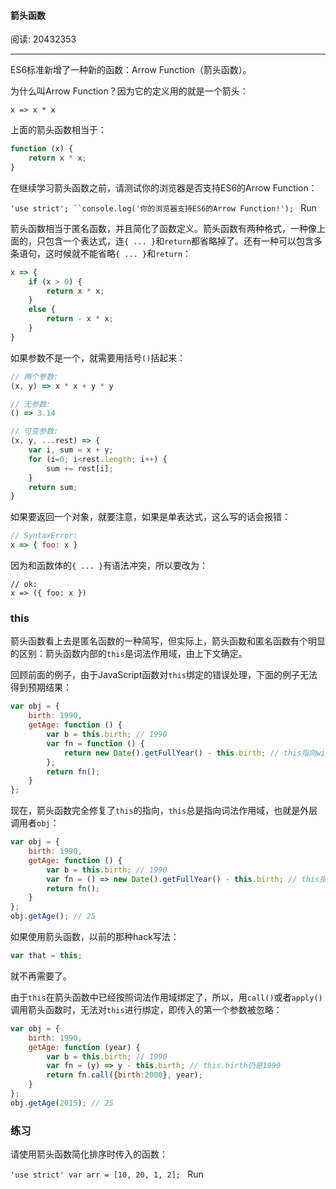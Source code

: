 #### 箭头函数

阅读: 20432353

------

ES6标准新增了一种新的函数：Arrow Function（箭头函数）。

为什么叫Arrow Function？因为它的定义用的就是一个箭头：

```
x => x * x
```

上面的箭头函数相当于：

``` js
function (x) {
    return x * x;
}
```

在继续学习箭头函数之前，请测试你的浏览器是否支持ES6的Arrow Function：

`'use strict'; ``console.log('你的浏览器支持ES6的Arrow Function!'); ` Run

箭头函数相当于匿名函数，并且简化了函数定义。箭头函数有两种格式，一种像上面的，只包含一个表达式，连`{ ... }`和`return`都省略掉了。还有一种可以包含多条语句，这时候就不能省略`{ ... }`和`return`：

``` js
x => {
    if (x > 0) {
        return x * x;
    }
    else {
        return - x * x;
    }
}
```

如果参数不是一个，就需要用括号`()`括起来：

``` js
// 两个参数:
(x, y) => x * x + y * y

// 无参数:
() => 3.14

// 可变参数:
(x, y, ...rest) => {
    var i, sum = x + y;
    for (i=0; i<rest.length; i++) {
        sum += rest[i];
    }
    return sum;
}
```

如果要返回一个对象，就要注意，如果是单表达式，这么写的话会报错：

``` js
// SyntaxError:
x => { foo: x }
```

因为和函数体的`{ ... }`有语法冲突，所以要改为：

```
// ok:
x => ({ foo: x })
```

### this

箭头函数看上去是匿名函数的一种简写，但实际上，箭头函数和匿名函数有个明显的区别：箭头函数内部的`this`是词法作用域，由上下文确定。

回顾前面的例子，由于JavaScript函数对`this`绑定的错误处理，下面的例子无法得到预期结果：

``` js
var obj = {
    birth: 1990,
    getAge: function () {
        var b = this.birth; // 1990
        var fn = function () {
            return new Date().getFullYear() - this.birth; // this指向window或undefined
        };
        return fn();
    }
};
```

现在，箭头函数完全修复了`this`的指向，`this`总是指向词法作用域，也就是外层调用者`obj`：

``` js
var obj = {
    birth: 1990,
    getAge: function () {
        var b = this.birth; // 1990
        var fn = () => new Date().getFullYear() - this.birth; // this指向obj对象
        return fn();
    }
};
obj.getAge(); // 25
```

如果使用箭头函数，以前的那种hack写法：

``` js
var that = this;
```

就不再需要了。

由于`this`在箭头函数中已经按照词法作用域绑定了，所以，用`call()`或者`apply()`调用箭头函数时，无法对`this`进行绑定，即传入的第一个参数被忽略：

``` js
var obj = {
    birth: 1990,
    getAge: function (year) {
        var b = this.birth; // 1990
        var fn = (y) => y - this.birth; // this.birth仍是1990
        return fn.call({birth:2000}, year);
    }
};
obj.getAge(2015); // 25
```

### 练习

请使用箭头函数简化排序时传入的函数：

`'use strict' var arr = [10, 20, 1, 2]; ` Run


